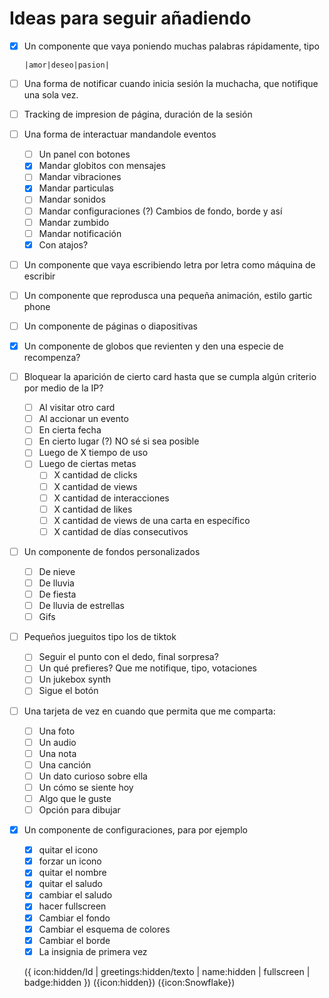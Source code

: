 # Ideas para seguir añadiendo

-   [x] Un componente que vaya poniendo muchas palabras rápidamente, tipo

    `|amor|deseo|pasion|`

-   [ ] Una forma de notificar cuando inicia sesión la muchacha, que notifique una sola vez.
-   [ ] Tracking de impresion de página, duración de la sesión

-   [ ] Una forma de interactuar mandandole eventos
    -   [ ] Un panel con botones
    -   [x] Mandar globitos con mensajes
    -   [ ] Mandar vibraciones
    -   [x] Mandar particulas
    -   [ ] Mandar sonidos
    -   [ ] Mandar configuraciones (?) Cambios de fondo, borde y así
    -   [ ] Mandar zumbido
    -   [ ] Mandar notificación
    -   [x] Con atajos?
-   [ ] Un componente que vaya escribiendo letra por letra como máquina de escribir
-   [ ] Un componente que reprodusca una pequeña animación, estilo gartic phone
-   [ ] Un componente de páginas o diapositivas
-   [x] Un componente de globos que revienten y den una especie de recompenza?
-   [ ] Bloquear la aparición de cierto card hasta que se cumpla algún criterio por medio de la IP?
    -   [ ] Al visitar otro card
    -   [ ] Al accionar un evento
    -   [ ] En cierta fecha
    -   [ ] En cierto lugar (?) NO sé si sea posible
    -   [ ] Luego de X tiempo de uso
    -   [ ] Luego de ciertas metas
        -   [ ] X cantidad de clicks
        -   [ ] X cantidad de views
        -   [ ] X cantidad de interacciones
        -   [ ] X cantidad de likes
        -   [ ] X cantidad de views de una carta en específico
        -   [ ] X cantidad de días consecutivos
-   [ ] Un componente de fondos personalizados
    -   [ ] De nieve
    -   [ ] De lluvia
    -   [ ] De fiesta
    -   [ ] De lluvia de estrellas
    -   [ ] Gifs
-   [ ] Pequeños jueguitos tipo los de tiktok
    -   [ ] Seguir el punto con el dedo, final sorpresa?
    -   [ ] Un qué prefieres? Que me notifique, tipo, votaciones
    -   [ ] Un jukebox synth
    -   [ ] Sigue el botón
-   [ ] Una tarjeta de vez en cuando que permita que me comparta:
    -   [ ] Una foto
    -   [ ] Un audio
    -   [ ] Una nota
    -   [ ] Una canción
    -   [ ] Un dato curioso sobre ella
    -   [ ] Un cómo se siente hoy
    -   [ ] Algo que le guste
    -   [ ] Opción para dibujar
-   [X] Un componente de configuraciones, para por ejemplo

    -   [x] quitar el icono
    -   [x] forzar un icono
    -   [x] quitar el nombre
    -   [x] quitar el saludo
    -   [x] cambiar el saludo
    -   [x] hacer fullscreen
    -   [x] Cambiar el fondo
    -   [x] Cambiar el esquema de colores
    -   [x] Cambiar el borde
    -   [x] La insignia de primera vez

    ({ icon:hidden/Id | greetings:hidden/texto | name:hidden | fullscreen | badge:hidden })
    ({icon:hidden})
    ({icon:Snowflake})
